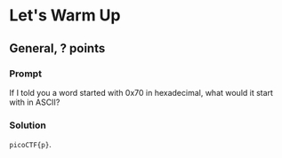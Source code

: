 # Let's Warm Up
## General, ? points

### Prompt

If I told you a word started with 0x70 in hexadecimal, what would it start with in ASCII?

### Solution

`picoCTF{p}`.
